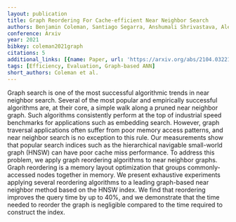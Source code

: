```yaml
---
layout: publication
title: Graph Reordering For Cache-efficient Near Neighbor Search
authors: Benjamin Coleman, Santiago Segarra, Anshumali Shrivastava, Alex Smola
conference: Arxiv
year: 2021
bibkey: coleman2021graph
citations: 5
additional_links: [{name: Paper, url: 'https://arxiv.org/abs/2104.03221'}]
tags: [Efficiency, Evaluation, Graph-based ANN]
short_authors: Coleman et al.
---
```

Graph search is one of the most successful algorithmic trends in near
neighbor search. Several of the most popular and empirically successful
algorithms are, at their core, a simple walk along a pruned near neighbor
graph. Such algorithms consistently perform at the top of industrial speed
benchmarks for applications such as embedding search. However, graph traversal
applications often suffer from poor memory access patterns, and near neighbor
search is no exception to this rule. Our measurements show that popular search
indices such as the hierarchical navigable small-world graph (HNSW) can have
poor cache miss performance. To address this problem, we apply graph reordering
algorithms to near neighbor graphs. Graph reordering is a memory layout
optimization that groups commonly-accessed nodes together in memory. We present
exhaustive experiments applying several reordering algorithms to a leading
graph-based near neighbor method based on the HNSW index. We find that
reordering improves the query time by up to 40%, and we demonstrate that the
time needed to reorder the graph is negligible compared to the time required to
construct the index.